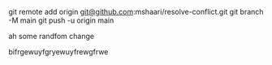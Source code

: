 git remote add origin git@github.com:mshaari/resolve-conflict.git
git branch -M main
git push -u origin main

ah some randfom change

bifrgewuyfgryewuyfrewgfrwe
